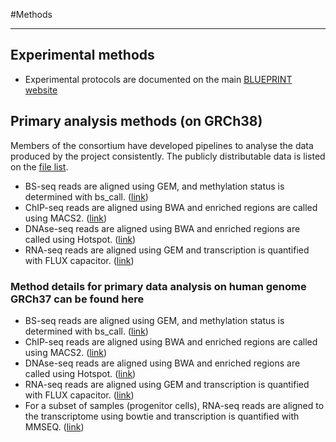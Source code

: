 #Methods
***
## Experimental methods
* Experimental protocols are documented on the main [BLUEPRINT website](http://www.blueprint-epigenome.eu/index.cfm?p=7BF8A4B6-F4FE-861A-2AD57A08D63D0B58)

## Primary analysis methods (on GRCh38)

Members of the consortium have developed pipelines to analyse the data produced by the project consistently. The publicly distributable data is listed on the [file list](#/files).

* BS-seq reads are aligned using GEM, and methylation status is determined with bs\_call. ([link](#/md/bs_seq_grch38)) 
* ChIP-seq reads are aligned using BWA and enriched regions are called using MACS2. ([link](#/md/chip_seq_grch38))
* DNAse-seq reads are aligned using BWA and enriched regions are called using Hotspot. ([link](#/md/dnase_seq_grch38))
* RNA-seq reads are aligned using GEM and transcription is quantified with FLUX capacitor. ([link](#/md/rna_seq_grch38))

 
### Method details for primary data analysis on human genome GRCh37 can be found here
 
* BS-seq reads are aligned using GEM, and methylation status is determined with bs\_call. ([link](#/md/bs_seq_grch37)) 
* ChIP-seq reads are aligned using BWA and enriched regions are called using MACS2. ([link](#/md/chip_seq_grch37))
* DNAse-seq reads are aligned using BWA and enriched regions are called using Hotspot. ([link](#/md/dnase_seq_grch37))
* RNA-seq reads are aligned using GEM and transcription is quantified with FLUX capacitor. ([link](#/md/rna_seq_grch37))
* For a subset of samples (progenitor cells), RNA-seq reads are aligned to the transcriptome using bowtie and transcription is quantified with MMSEQ. ([link](#/md/rna_seq_cu_grch37))


<!-- ##Secondary analysis methods

The secondary analysis products are described in more detail [here](#/md/secondary_analysis).

* Cell-type specific DNase-hypersensitive sites and co-occurring transcription factors analysis ([link](#/md/secondary_analysis/Cell-type_specific_DNase-hypersensitive_sites_20150128))
* CoSI and other sample specific RNA-Seq analysis ([link](#/md/secondary_analysis/CoSI_analysis_of_RNA-seq_data_20150128))
* Ensembl Regulatory Build with cell type specific activity ([link](#/md/secondary_analysis/Ensembl_Regulatory_Build_20150128))
* Nucleosome detection and histone annotation ([link](#/md/secondary_analysis/Nucleosome_detection_and_histone_annotation_20150128))
* PCA analysis of ChIP-Seq data ([link](#/md/secondary_analysis/PCA_analysis_of_ChIP-Seq_data_20150128))
* RnBeads analysis of DNA methylation profiles ([link](#/md/secondary_analysis/RnBeads_analysis_for_Methylation_data_20150128))
* ChromHmm Segmentation of ChIP-Seq data ([link](#/md/secondary_analysis/Segmentation_of_ChIP-Seq_data_20150128))
-->


